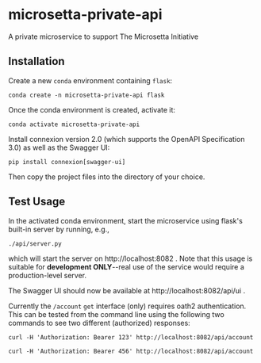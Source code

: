 # microsetta-private-api
A private microservice to support The Microsetta Initiative

## Installation
Create a new `conda` environment containing `flask`:

`conda create -n microsetta-private-api flask`

Once the conda environment is created, activate it:

`conda activate microsetta-private-api`

Install connexion version 2.0 (which supports the OpenAPI Specification 3.0) as well as the Swagger UI:

`pip install connexion[swagger-ui]`

Then copy the project files into the directory of your choice.
 
## Test Usage

In the activated conda environment, start the microservice using flask's built-in server by running, e.g., 

`./api/server.py`

which will start the server on http://localhost:8082 . Note that this usage is suitable for 
**development ONLY**--real use of the service would require a production-level server. 

The Swagger UI should now be available at http://localhost:8082/api/ui .

Currently the `/account` `get` interface (only) requires oath2 authentication.  This can be tested from the command line
 using the following two commands to see two different (authorized) responses:

`curl -H 'Authorization: Bearer 123' http://localhost:8082/api/account`

`curl -H 'Authorization: Bearer 456' http://localhost:8082/api/account`

